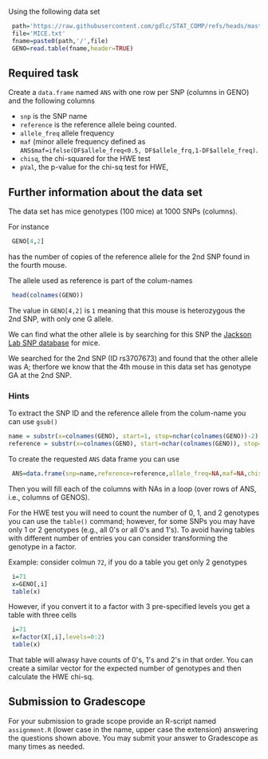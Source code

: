 Using the following data set

```r
 path='https://raw.githubusercontent.com/gdlc/STAT_COMP/refs/heads/master/DATA'
 file='MICE.txt'
 fname=paste0(path,'/',file)
 GENO=read.table(fname,header=TRUE)
```

## Required task

Create a `data.frame` named `ANS` with one row per SNP (columns in GENO) and the following columns

  - `snp` is the SNP name
  - `reference` is the reference allele being counted.
  - `allele_freq` allele frequency
  - `maf` (minor allele frequency defined as `ANS$maf=ifelse(DF$allele_freq<0.5, DF$allele_frq,1-DF$allele_freq)`.
  - `chisq`, the chi-squared for the HWE test
  - `pVal`, the p-value for the chi-sq test for HWE,
 

## Further information about the data set

The data set has mice genotypes (100 mice) at 1000 SNPs (columns).

For instance

```r
 GENO[4,2]
```

has the number of copies of the reference allele for the 2nd SNP found in the fourth mouse. 

The allele used as reference is part of the colum-names

```r
 head(colnames(GENO))
```

The value in `GENO[4,2]` is `1` meaning that this mouse is heterozygous the 2nd SNP, with only one G allele.

We can find what the other allele is by searching for this SNP the [Jackson Lab SNP database](https://www.informatics.jax.org/)  for mice. 

We searched for the 2nd SNP (ID rs3707673)  and found that the other allele was A; therfore we know that the 4th mouse in this data set has genotype GA at the 2nd SNP. 

### Hints

To extract the SNP ID and the reference allele from the colum-name you can use `gsub()`

```r
name = substr(x=colnames(GENO), start=1, stop=nchar(colnames(GENO))-2)
reference = substr(x=colnames(GENO), start=nchar(colnames(GENO)), stop=nchar(colnames(GENO)))

```

To create the requested `ANS` data frame you can use


```r
 ANS=data.frame(snp=name,reference=reference,allele_freq=NA,maf=NA,chisq=NA,pVal=NA)
```

Then you will fill each of the columns with NAs in a loop (over rows of ANS, i.e., columns of GENOS).

For the HWE test you will need to count the number of 0, 1, and 2 genotypes you can use the `table()` command; however, for some SNPs you may have only 1 or 2 genotypes (e.g., all 0's or all 0's and 1's). To avoid having tables with different number of entries you can consider transforming the genotype in a factor. 

Example: consider colmun `72`, if you do a table  you get only 2 genotypes

```r
 i=71
 x=GENO[,i]
 table(x)
```

However, if you convert it to a factor with 3 pre-specified levels you get a table with three cells

```r
 i=71
 x=factor(X[,i],levels=0:2)
 table(x)
```

That table will alwasy have counts of 0's, 1's and 2's in that order. You can create a similar vector for the expected number of genotypes and then calculate the HWE chi-sq. 


## Submission to Gradescope

  For your submission to grade scope provide an R-script named `assignment.R` (lower case in the name, upper case the extension) answering the questions shown above. 
  You may submit your answer to Gradescope as many times as needed.
